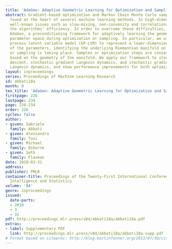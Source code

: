 ```yaml
---
title: 'AdaGeo: Adaptive Geometric Learning for Optimization and Sampling'
abstract: Gradient-based optimization and Markov Chain Monte Carlo sampling can be
  found at the heart of several machine learning methods. In high-dimensional settings,
  well-known issues such as slow-mixing, non-convexity and correlations can hinder
  the algorithms’ efficiency. In order to overcome these difficulties, we propose
  AdaGeo, a preconditioning framework for adaptively learning the geometry of the
  parameter space during optimization or sampling. In particular, we use the Gaussian
  process latent variable model (GP-LVM) to represent a lower-dimensional embedding
  of the parameters, identifying the underlying Riemannian manifold on which the optimization
  or sampling is taking place. Samples or optimization steps are consequently proposed
  based on the geometry of the manifold. We apply our framework to stochastic gradient
  descent, stochastic gradient Langevin dynamics, and stochastic gradient Riemannian
  Langevin dynamics, and show performance improvements for both optimization and sampling.
layout: inproceedings
series: Proceedings of Machine Learning Research
id: abbati18a
month: 0
tex_title: 'AdaGeo: Adaptive Geometric Learning for Optimization and Sampling'
firstpage: 226
lastpage: 234
page: 226-234
order: 226
cycles: false
author:
- given: Gabriele
  family: Abbati
- given: Alessandra
  family: Tosi
- given: Michael
  family: Osborne
- given: Seth
  family: Flaxman
date: 2018-03-31
address: 
publisher: PMLR
container-title: Proceedings of the Twenty-First International Conference on Artficial
  Intelligence and Statistics
volume: '84'
genre: inproceedings
issued:
  date-parts:
  - 2018
  - 3
  - 31
pdf: http://proceedings.mlr.press/v84/abbati18a/abbati18a.pdf
extras:
- label: Supplementary PDF
  link: http://proceedings.mlr.press/v84/abbati18a/abbati18a-supp.pdf
# Format based on citeproc: http://blog.martinfenner.org/2013/07/30/citeproc-yaml-for-bibliographies/
---
```

